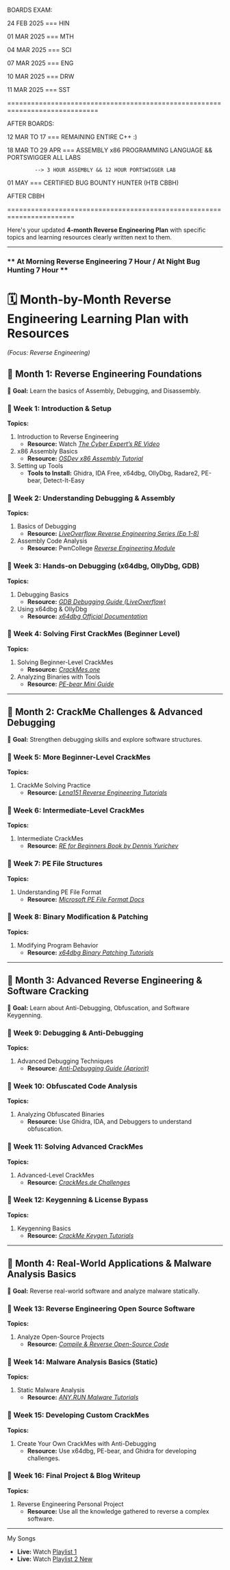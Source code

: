 BOARDS EXAM: 

24 FEB 2025 === HIN

01 MAR 2025 === MTH

04 MAR 2025 === SCI

07 MAR 2025 === ENG

10 MAR 2025 === DRW

11 MAR 2025 === SST


=============================================================================

AFTER BOARDS:

12 MAR TO 17 === REMAINING ENTIRE C++ :)

18 MAR TO 29 APR === ASSEMBLY x86 PROGRAMMING LANGUAGE && PORTSWIGGER ALL LABS

		     --> 3 HOUR ASSEMBLY && 12 HOUR PORTSWIGGER LAB

01 MAY === CERTIFIED BUG BOUNTY HUNTER (HTB CBBH)

AFTER CBBH


=======================================================================

Here's your updated **4-month Reverse Engineering Plan** with specific topics and learning resources clearly written next to them.  

---

### ** At Morning Reverse Engineering 7 Hour / At Night Bug Hunting 7 Hour ** 


# **🗓️ Month-by-Month Reverse Engineering Learning Plan with Resources**  
*(Focus: Reverse Engineering)*  

## **📌 Month 1: Reverse Engineering Foundations**  
🎯 **Goal:** Learn the basics of Assembly, Debugging, and Disassembly.

### **📅 Week 1: Introduction & Setup**  
**Topics:**  
1. Introduction to Reverse Engineering  
   - **Resource:** Watch *[The Cyber Expert’s RE Video](https://www.youtube.com/@thecyberexpert)*  
2. x86 Assembly Basics  
   - **Resource:** *[OSDev x86 Assembly Tutorial](https://wiki.osdev.org/X86_Assembly_Tutorial)*  
3. Setting up Tools  
   - **Tools to Install:** Ghidra, IDA Free, x64dbg, OllyDbg, Radare2, PE-bear, Detect-It-Easy  

### **📅 Week 2: Understanding Debugging & Assembly**  
**Topics:**  
1. Basics of Debugging  
   - **Resource:** *[LiveOverflow Reverse Engineering Series (Ep 1-8)](https://www.youtube.com/c/LiveOverflow)*  
2. Assembly Code Analysis  
   - **Resource:** PwnCollege *[Reverse Engineering Module](https://pwn.college/)*  

### **📅 Week 3: Hands-on Debugging (x64dbg, OllyDbg, GDB)**  
**Topics:**  
1. Debugging Basics  
   - **Resource:** *[GDB Debugging Guide (LiveOverflow)](https://www.youtube.com/c/LiveOverflow)*  
2. Using x64dbg & OllyDbg  
   - **Resource:** *[x64dbg Official Documentation](https://x64dbg.com/)*  

### **📅 Week 4: Solving First CrackMes (Beginner Level)**  
**Topics:**  
1. Solving Beginner-Level CrackMes  
   - **Resource:** *[CrackMes.one](https://crackmes.one/)*  
2. Analyzing Binaries with Tools  
   - **Resource:** *[PE-bear Mini Guide](https://www.hexacorn.com/blog/2018/12/26/pe-bear-a-mini-tutorial/)*  

---

## **📌 Month 2: CrackMe Challenges & Advanced Debugging**  
🎯 **Goal:** Strengthen debugging skills and explore software structures.

### **📅 Week 5: More Beginner-Level CrackMes**  
**Topics:**  
1. CrackMe Solving Practice  
   - **Resource:** *[Lena151 Reverse Engineering Tutorials](https://tuts4you.com/download.php?list.17)*  

### **📅 Week 6: Intermediate-Level CrackMes**  
**Topics:**  
1. Intermediate CrackMes  
   - **Resource:** *[RE for Beginners Book by Dennis Yurichev](https://beginners.re/)*  

### **📅 Week 7: PE File Structures**  
**Topics:**  
1. Understanding PE File Format  
   - **Resource:** *[Microsoft PE File Format Docs](https://learn.microsoft.com/en-us/windows/win32/debug/pe-format)*  

### **📅 Week 8: Binary Modification & Patching**  
**Topics:**  
1. Modifying Program Behavior  
   - **Resource:** *[x64dbg Binary Patching Tutorials](https://www.youtube.com/@crackthec0de)*  

---

## **📌 Month 3: Advanced Reverse Engineering & Software Cracking**  
🎯 **Goal:** Learn about Anti-Debugging, Obfuscation, and Software Keygenning.

### **📅 Week 9: Debugging & Anti-Debugging**  
**Topics:**  
1. Advanced Debugging Techniques  
   - **Resource:** *[Anti-Debugging Guide (Apriorit)](https://www.apriorit.com/dev-blog/316-anti-debugging-and-anti-reverse-engineering-tricks)*  

### **📅 Week 10: Obfuscated Code Analysis**  
**Topics:**  
1. Analyzing Obfuscated Binaries  
   - **Resource:** Use Ghidra, IDA, and Debuggers to understand obfuscation.

### **📅 Week 11: Solving Advanced CrackMes**  
**Topics:**  
1. Advanced-Level CrackMes  
   - **Resource:** *[CrackMes.de Challenges](https://crackmes.de/)*  

### **📅 Week 12: Keygenning & License Bypass**  
**Topics:**  
1. Keygenning Basics  
   - **Resource:** *[CrackMe Keygen Tutorials](https://crackmes.one/)*  

---

## **📌 Month 4: Real-World Applications & Malware Analysis Basics**  
🎯 **Goal:** Reverse real-world software and analyze malware statically.

### **📅 Week 13: Reverse Engineering Open Source Software**  
**Topics:**  
1. Analyze Open-Source Projects  
   - **Resource:** *[Compile & Reverse Open-Source Code](https://github.com/)*  

### **📅 Week 14: Malware Analysis Basics (Static)**  
**Topics:**  
1. Static Malware Analysis  
   - **Resource:** *[ANY.RUN Malware Tutorials](https://www.youtube.com/@anyrun)*  

### **📅 Week 15: Developing Custom CrackMes**  
**Topics:**  
1. Create Your Own CrackMes with Anti-Debugging  
   - **Resource:** Use x64dbg, PE-bear, and Ghidra for developing challenges.  

### **📅 Week 16: Final Project & Blog Writeup**  
**Topics:**  
1. Reverse Engineering Personal Project  
   - **Resource:** Use all the knowledge gathered to reverse a complex software.  

---
My Songs 

- **Live:** Watch [Playlist 1](https://youtube.com/playlist?list=PL40T0C7hFv82AOZwRQTgCToU16E9FtDgZ&feature=shared)
- **Live:** Watch [Playlist 2 New](https://youtube.com/playlist?list=PL40T0C7hFv80jcVVP0dV2VPkSMic6RHsH&feature=shared)

